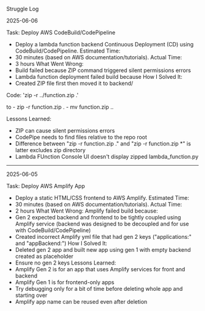 Struggle Log


2025-06-06

Task: Deploy AWS CodeBuild/CodePipeline
- Deploy a lambda function backend Continuous Deployment (CD) using CodeBuild/CodePipeline.
Estimated Time:
- 30 minutes (based on AWS documentation/tutorials).
Actual Time:
- 3 hours
What Went Wrong:
- Build failed because ZIP command triggered silent permissions errors
- Lambda function deployment failed build because
How I Solved It: 
- Created ZIP file first then moved it to backend/

Code: 
      'zip -r ../function.zip .'

to
      - zip -r function.zip .
      - mv function.zip ..
  
Lessons Learned:
- ZIP can cause silent permissions errors
- CodePipe needs to find files relative to the repo root
- Difference between "zip -r function.zip ." and "zip -r function.zip *" is latter excludes zip directory
- Lambda FUnction Console UI doesn't display zipped lambda_function.py

----

2025-06-05

Task: Deploy AWS Amplify App
- Deploy a static HTML/CSS frontend to AWS Amplify.
Estimated Time:
- 30 minutes (based on AWS documentation/tutorials).
Actual Time:
- 2 hours
What Went Wrong:
Amplify failed build because:
- Gen 2 expected backend and frontend to be tightly coupled using Amplify service (backend was designed to be decoupled and for use with CodeBuild/CodePipeline)
- Created incorrect Amplify yml file that had gen 2 keys ("applications:" and "appBackend:") 
How I Solved It: 
- Deleted gen 2 app and built new app using gen 1 with empty backend created as placeholder
- Ensure no gen 2 keys 
Lessons Learned:
- Amplify Gen 2 is for an app that uses Amplify services for front and backend
- Amplify Gen 1 is for frontend-only apps
- Try debugging only for a bit of time before deleting whole app and starting over
- Amplify app name can be reused even after deletion
